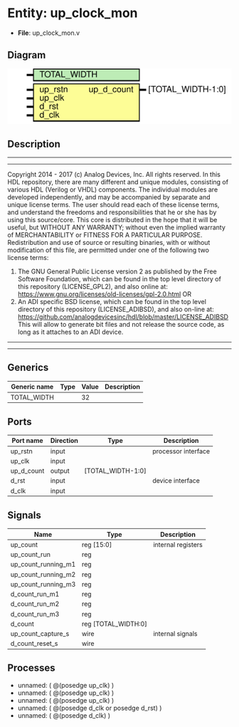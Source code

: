 # Entity: up_clock_mon

- **File**: up_clock_mon.v
## Diagram

![Diagram](up_clock_mon.svg "Diagram")
## Description

***************************************************************************
 ***************************************************************************
 Copyright 2014 - 2017 (c) Analog Devices, Inc. All rights reserved.
 In this HDL repository, there are many different and unique modules, consisting
 of various HDL (Verilog or VHDL) components. The individual modules are
 developed independently, and may be accompanied by separate and unique license
 terms.
 The user should read each of these license terms, and understand the
 freedoms and responsibilities that he or she has by using this source/core.
 This core is distributed in the hope that it will be useful, but WITHOUT ANY
 WARRANTY; without even the implied warranty of MERCHANTABILITY or FITNESS FOR
 A PARTICULAR PURPOSE.
 Redistribution and use of source or resulting binaries, with or without modification
 of this file, are permitted under one of the following two license terms:
   1. The GNU General Public License version 2 as published by the
      Free Software Foundation, which can be found in the top level directory
      of this repository (LICENSE_GPL2), and also online at:
      <https://www.gnu.org/licenses/old-licenses/gpl-2.0.html>
 OR
   2. An ADI specific BSD license, which can be found in the top level directory
      of this repository (LICENSE_ADIBSD), and also on-line at:
      https://github.com/analogdevicesinc/hdl/blob/master/LICENSE_ADIBSD
      This will allow to generate bit files and not release the source code,
      as long as it attaches to an ADI device.
 ***************************************************************************
 ***************************************************************************
 
## Generics

| Generic name | Type | Value | Description |
| ------------ | ---- | ----- | ----------- |
| TOTAL_WIDTH  |      | 32    |             |
## Ports

| Port name  | Direction | Type              | Description         |
| ---------- | --------- | ----------------- | ------------------- |
| up_rstn    | input     |                   | processor interface |
| up_clk     | input     |                   |                     |
| up_d_count | output    | [TOTAL_WIDTH-1:0] |                     |
| d_rst      | input     |                   | device interface    |
| d_clk      | input     |                   |                     |
## Signals

| Name                | Type                    | Description         |
| ------------------- | ----------------------- | ------------------- |
| up_count            | reg     [15:0]          | internal registers  |
| up_count_run        | reg                     |                     |
| up_count_running_m1 | reg                     |                     |
| up_count_running_m2 | reg                     |                     |
| up_count_running_m3 | reg                     |                     |
| d_count_run_m1      | reg                     |                     |
| d_count_run_m2      | reg                     |                     |
| d_count_run_m3      | reg                     |                     |
| d_count             | reg     [TOTAL_WIDTH:0] |                     |
| up_count_capture_s  | wire                    | internal signals    |
| d_count_reset_s     | wire                    |                     |
## Processes
- unnamed: ( @(posedge up_clk) )
- unnamed: ( @(posedge up_clk) )
- unnamed: ( @(posedge up_clk) )
- unnamed: ( @(posedge d_clk or posedge d_rst) )
- unnamed: ( @(posedge d_clk) )

